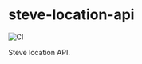 # steve-location-api

![CI](https://github.com/Th3re/steve-location-api/workflows/CI/badge.svg)

Steve location API.
